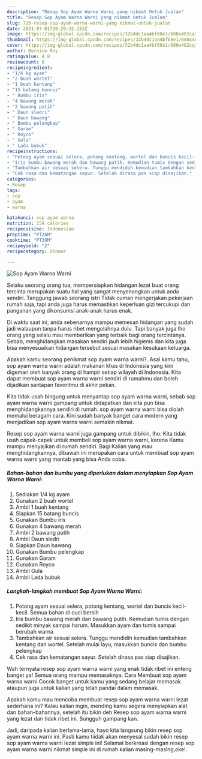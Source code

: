 ```yaml
---
description: "Resep Sop Ayam Warna Warni yang nikmat Untuk Jualan"
title: "Resep Sop Ayam Warna Warni yang nikmat Untuk Jualan"
slug: 726-resep-sop-ayam-warna-warni-yang-nikmat-untuk-jualan
date: 2021-07-01T20:29:32.253Z
image: https://img-global.cpcdn.com/recipes/32b4dc1aa4bf68e1/680x482cq70/sop-ayam-warna-warni-foto-resep-utama.jpg
thumbnail: https://img-global.cpcdn.com/recipes/32b4dc1aa4bf68e1/680x482cq70/sop-ayam-warna-warni-foto-resep-utama.jpg
cover: https://img-global.cpcdn.com/recipes/32b4dc1aa4bf68e1/680x482cq70/sop-ayam-warna-warni-foto-resep-utama.jpg
author: Bernice Roy
ratingvalue: 4.8
reviewcount: 8
recipeingredient:
- "1/4 kg ayam"
- "2 buah wortel"
- "1 buah kentang"
- "15 batang buncis"
- " Bumbu iris"
- "4 bawang merah"
- "2 bawang putih"
- " Daun sledri"
- " Daun bawang"
- " Bumbu pelengkap"
- " Garam"
- " Royco"
- " Gula"
- " Lada bubuk"
recipeinstructions:
- "Potong ayam sesuai selera, potong kentang, wortel dan buncis kecil- kecil. Semua bahan di cuci bersih"
- "Iris bumbu bawang merah dan bawang putih. Kemudian tumis dengan sedikit minyak sampai harum. Masukkan ayam dan tumis sampai berubah warna"
- "Tambahkan air sesuai selera. Tunggu mendidih kemudian tambahkan kentang dan wortel. Setelah mulai layu, masukkan buncis dan bumbu pelengkap"
- "Cek rasa dan kematangan sayur. Setelah dirasa pas siap disajikan."
categories:
- Resep
tags:
- sop
- ayam
- warna

katakunci: sop ayam warna 
nutrition: 154 calories
recipecuisine: Indonesian
preptime: "PT26M"
cooktime: "PT39M"
recipeyield: "2"
recipecategory: Dinner

---
```



![Sop Ayam Warna Warni](https://img-global.cpcdn.com/recipes/32b4dc1aa4bf68e1/680x482cq70/sop-ayam-warna-warni-foto-resep-utama.jpg)

Selaku seorang orang tua, mempersiapkan hidangan lezat buat orang tercinta merupakan suatu hal yang sangat menyenangkan untuk anda sendiri. Tanggung jawab seorang istri Tidak cuman mengerjakan pekerjaan rumah saja, tapi anda juga harus memastikan keperluan gizi tercukupi dan panganan yang dikonsumsi anak-anak harus enak.

Di waktu  saat ini, anda sebenarnya mampu memesan hidangan yang sudah jadi walaupun tanpa harus ribet mengolahnya dulu. Tapi banyak juga lho orang yang selalu mau memberikan yang terbaik bagi orang tercintanya. Sebab, menghidangkan masakan sendiri jauh lebih higienis dan kita juga bisa menyesuaikan hidangan tersebut sesuai masakan kesukaan keluarga. 



Apakah kamu seorang penikmat sop ayam warna warni?. Asal kamu tahu, sop ayam warna warni adalah makanan khas di Indonesia yang kini digemari oleh banyak orang di hampir setiap wilayah di Indonesia. Kita dapat membuat sop ayam warna warni sendiri di rumahmu dan boleh dijadikan santapan favoritmu di akhir pekan.

Kita tidak usah bingung untuk menyantap sop ayam warna warni, sebab sop ayam warna warni gampang untuk didapatkan dan kita pun bisa menghidangkannya sendiri di rumah. sop ayam warna warni bisa diolah memalui beragam cara. Kini sudah banyak banget cara modern yang menjadikan sop ayam warna warni semakin nikmat.

Resep sop ayam warna warni juga gampang untuk dibikin, lho. Kita tidak usah capek-capek untuk membeli sop ayam warna warni, karena Kamu mampu menyajikan di rumah sendiri. Bagi Kalian yang mau menghidangkannya, dibawah ini merupakan cara untuk membuat sop ayam warna warni yang mantab yang bisa Anda coba.

<!--inarticleads1-->

##### Bahan-bahan dan bumbu yang diperlukan dalam menyiapkan Sop Ayam Warna Warni:

1. Sediakan 1/4 kg ayam
1. Gunakan 2 buah wortel
1. Ambil 1 buah kentang
1. Siapkan 15 batang buncis
1. Gunakan  Bumbu iris
1. Gunakan 4 bawang merah
1. Ambil 2 bawang putih
1. Ambil  Daun sledri
1. Siapkan  Daun bawang
1. Gunakan  Bumbu pelengkap
1. Gunakan  Garam
1. Gunakan  Royco
1. Ambil  Gula
1. Ambil  Lada bubuk




<!--inarticleads2-->

##### Langkah-langkah membuat Sop Ayam Warna Warni:

1. Potong ayam sesuai selera, potong kentang, wortel dan buncis kecil- kecil. Semua bahan di cuci bersih
1. Iris bumbu bawang merah dan bawang putih. Kemudian tumis dengan sedikit minyak sampai harum. Masukkan ayam dan tumis sampai berubah warna
1. Tambahkan air sesuai selera. Tunggu mendidih kemudian tambahkan kentang dan wortel. Setelah mulai layu, masukkan buncis dan bumbu pelengkap
1. Cek rasa dan kematangan sayur. Setelah dirasa pas siap disajikan.




Wah ternyata resep sop ayam warna warni yang enak tidak ribet ini enteng banget ya! Semua orang mampu memasaknya. Cara Membuat sop ayam warna warni Cocok banget untuk kamu yang sedang belajar memasak ataupun juga untuk kalian yang telah pandai dalam memasak.

Apakah kamu mau mencoba membuat resep sop ayam warna warni lezat sederhana ini? Kalau kalian ingin, mending kamu segera menyiapkan alat dan bahan-bahannya, setelah itu bikin deh Resep sop ayam warna warni yang lezat dan tidak ribet ini. Sungguh gampang kan. 

Jadi, daripada kalian berlama-lama, hayo kita langsung bikin resep sop ayam warna warni ini. Pasti kamu tiidak akan menyesal sudah bikin resep sop ayam warna warni lezat simple ini! Selamat berkreasi dengan resep sop ayam warna warni nikmat simple ini di rumah kalian masing-masing,oke!.

